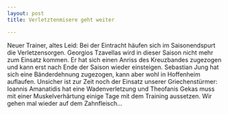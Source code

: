 ```yaml
---
layout: post
title: Verletztenmisere geht weiter

---
```


Neuer Trainer, altes Leid: Bei der Eintracht häufen sich im Saisonendspurt die Verletzensorgen. Georgios Tzavellas wird in dieser Saison nicht mehr zum Einsatz kommen. Er hat sich einen Anriss des Kreuzbandes zugezogen und kann erst nach Ende der Saison wieder einsteigen. Sebastian Jung hat sich eine Bänderdehnung zugezogen, kann aber wohl in Hoffenheim auflaufen. Unsicher ist zur Zeit noch der Einsatz unserer Griechenstürmer: Ioannis Amanatidis hat eine Wadenverletzung und Theofanis Gekas muss mit einer Muskelverhärtung einige Tage mit dem Training aussetzen. Wir gehen mal wieder auf dem Zahnfleisch...



